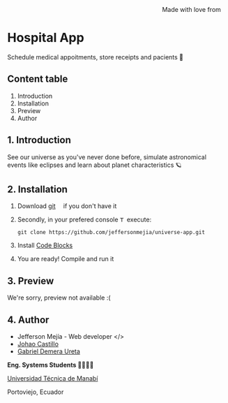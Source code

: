 <div align="right">
Made with love from <img src='https://i.postimg.cc/Mc25FLHJ/Flag-of-Ecuador.png' width='10'/> 
</div>

# **Hospital App**

Schedule medical appoitments, store receipts and pacients 🏥

## Content table

1. Introduction
2. Installation
3. Preview
4. Author

## 1. Introduction

See our universe as you've never done before, simulate astronomical events like eclipses and learn about planet characteristics 🪐

## 2. Installation

1.  Download [git](https://git-scm.com/downloads) <img src='https://i.postimg.cc/4nGTxK8y/Git-Icon-1788-C.png' width="10"/> if you don't have it
2.  Secondly, in your prefered console <img src='https://i.postimg.cc/GmBZnx3K/7560719.png' width="12" alt="Terminal freepik by Royyan Wijaya"/> execute:

    ```
    git clone https://github.com/jeffersonmejia/universe-app.git
    ```

3.  Install [Code Blocks](codeblocks.org/downloads/source/)

4.  You are ready! Compile and run it

## 3. Preview

We're sorry, preview not available :(

## 4. Author

- Jefferson Mejía - Web developer </>
- [Johao Castillo](https://github.com/Eazy-E-593)
- [Gabriel Demera Ureta](https://www.linkedin.com/in/gabriel-p-demera-ureta-2741138b/)

**Eng. Systems Students 👩‍👩‍👧‍👦**

[Universidad Técnica de Manabí](https://utm.edu.ec/)

Portoviejo, Ecuador
